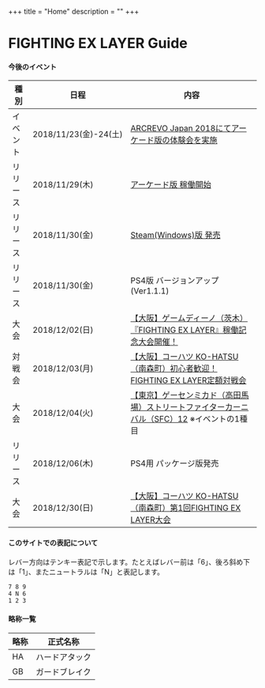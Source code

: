 +++
title = "Home"
description = ""
+++

# FIGHTING EX LAYER Guide

#### 今後のイベント

|種別|日程|内容|
|----|----|----|
|イベント|2018/11/23(金)-24(土)|[ARCREVO Japan 2018にてアーケード版の体験会を実施](https://www.arcsystemworks.jp/arc-revo/2018/arcrevojp/guide/)|
|リリース|2018/11/29(木)|[アーケード版 稼働開始](https://www.taito.co.jp/arc/news/3524)|
|リリース|2018/11/30(金)|[Steam(Windows)版 発売](https://store.steampowered.com/app/871200/FIGHTING_EX_LAYER/)|
|リリース|2018/11/30(金)|PS4版 バージョンアップ (Ver1.1.1)|
|大会|2018/12/02(日)|[【大阪】ゲームディーノ（茨木）『FIGHTING EX LAYER』稼働記念大会開催！](http://blog.livedoor.jp/game_dino/archives/54472011.html)|
|対戦会|2018/12/03(月)|[【大阪】コーハツ KO-HATSU（南森町）初心者歓迎！FIGHTING EX LAYER定額対戦会](http://www.ko-hatsu.com/event.htm#fexl)|
|大会|2018/12/04(火)|[【東京】ゲーセンミカド（高田馬場）ストリートファイターカーニバル（SFC）12](http://sp.ch.nicovideo.jp/mikadogame/blomaga/ar1699549) ※イベントの1種目|
|リリース|2018/12/06(木)|PS4用 パッケージ版発売|
|大会|2018/12/30(日)|[【大阪】コーハツ KO-HATSU（南森町）第1回FIGHTING EX LAYER大会](http://www.ko-hatsu.com/event.htm#fexl)|

#### このサイトでの表記について

レバー方向はテンキー表記で示します。たとえばレバー前は「6」、後ろ斜め下は「1」、またニュートラルは「N」と表記します。
```
7 8 9
4 N 6
1 2 3
```

#### 略称一覧

|略称|正式名称|
|----|----|
|HA|ハードアタック|
|GB|ガードブレイク|
